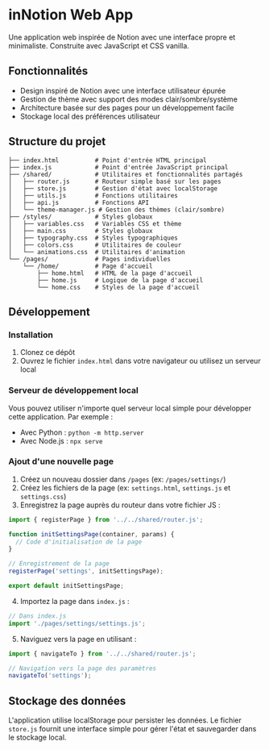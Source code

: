 # inNotion Web App

Une application web inspirée de Notion avec une interface propre et minimaliste. Construite avec JavaScript et CSS vanilla.

## Fonctionnalités

- Design inspiré de Notion avec une interface utilisateur épurée
- Gestion de thème avec support des modes clair/sombre/système
- Architecture basée sur des pages pour un développement facile
- Stockage local des préférences utilisateur

## Structure du projet

```
├── index.html          # Point d'entrée HTML principal
├── index.js            # Point d'entrée JavaScript principal
├── /shared/            # Utilitaires et fonctionnalités partagés
│   ├── router.js       # Routeur simple basé sur les pages
│   ├── store.js        # Gestion d'état avec localStorage
│   ├── utils.js        # Fonctions utilitaires
│   ├── api.js          # Fonctions API
│   └── theme-manager.js # Gestion des thèmes (clair/sombre)
├── /styles/            # Styles globaux
│   ├── variables.css   # Variables CSS et thème
│   ├── main.css        # Styles globaux
│   ├── typography.css  # Styles typographiques
│   ├── colors.css      # Utilitaires de couleur
│   └── animations.css  # Utilitaires d'animation
└── /pages/             # Pages individuelles
    └── /home/          # Page d'accueil
        ├── home.html   # HTML de la page d'accueil
        ├── home.js     # Logique de la page d'accueil
        └── home.css    # Styles de la page d'accueil
```

## Développement

### Installation

1. Clonez ce dépôt
2. Ouvrez le fichier `index.html` dans votre navigateur ou utilisez un serveur local

### Serveur de développement local

Vous pouvez utiliser n'importe quel serveur local simple pour développer cette application. Par exemple :

- Avec Python : `python -m http.server`
- Avec Node.js : `npx serve`

### Ajout d'une nouvelle page

1. Créez un nouveau dossier dans `/pages` (ex: `/pages/settings/`)
2. Créez les fichiers de la page (ex: `settings.html`, `settings.js` et `settings.css`)
3. Enregistrez la page auprès du routeur dans votre fichier JS :

```javascript
import { registerPage } from '../../shared/router.js';

function initSettingsPage(container, params) {
  // Code d'initialisation de la page
}

// Enregistrement de la page
registerPage('settings', initSettingsPage);

export default initSettingsPage;
```

4. Importez la page dans `index.js` :

```javascript
// Dans index.js
import './pages/settings/settings.js';
```

5. Naviguez vers la page en utilisant :

```javascript
import { navigateTo } from '../../shared/router.js';

// Navigation vers la page des paramètres
navigateTo('settings');
```

## Stockage des données

L'application utilise localStorage pour persister les données. Le fichier `store.js` fournit une interface simple pour gérer l'état et sauvegarder dans le stockage local.
